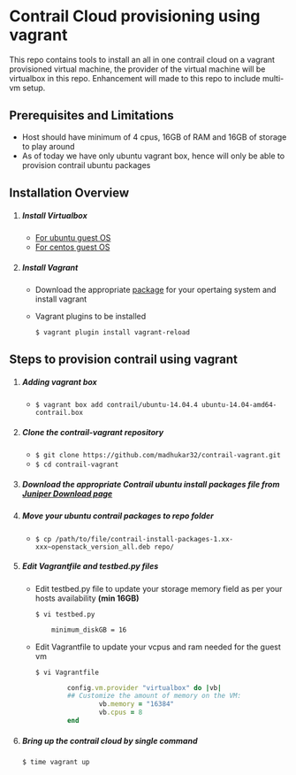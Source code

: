 # Contrail Cloud provisioning using vagrant

This repo contains tools to install an all in one contrail cloud on a vagrant provisioned virtual machine, the provider of the virtual machine will be virtualbox in this repo. Enhancement will made to this repo to include multi-vm setup.

## Prerequisites and Limitations
* Host should have minimum of 4 cpus, 16GB of RAM and 16GB of storage to play around
* As of today we have only ubuntu vagrant box, hence will only be able to provision contrail ubuntu packages

## Installation Overview
1. ##### Install Virtualbox
    *   [For ubuntu guest OS](https://help.ubuntu.com/community/VirtualBox/Installation)
    *   [For centos guest OS](https://wiki.centos.org/HowTos/Virtualization/VirtualBox)

2. ##### Install Vagrant
    * Download the appropriate [package](https://www.vagrantup.com/downloads.html) for your opertaing system and install vagrant
    * Vagrant plugins to be installed

        `$ vagrant plugin install vagrant-reload`

## Steps to provision contrail using vagrant
1. ##### Adding vagrant box
   * `$ vagrant box add contrail/ubuntu-14.04.4 ubuntu-14.04-amd64-contrail.box`

2. ##### Clone the contrail-vagrant repository
   * `$ git clone https://github.com/madhukar32/contrail-vagrant.git`
   * `$ cd contrail-vagrant`

3. ##### Download the appropriate Contrail ubuntu install packages file from [Juniper Download page](http://www.juniper.net/support/downloads/?p=contrail#sw)

4. ##### Move your ubuntu contrail packages to repo folder
   * `$ cp /path/to/file/contrail-install-packages-1.xx-xxx~openstack_version_all.deb repo/`

5. ##### Edit Vagrantfile and testbed.py files
    * Edit testbed.py file to update your storage memory field as per your hosts availability **(min 16GB)**

        `$ vi testbed.py`

        ```bash
            minimum_diskGB = 16
        ```
    * Edit Vagrantfile to update your vcpus and ram needed for the guest vm

        `$ vi Vagrantfile`
        
        ```ruby
                config.vm.provider "virtualbox" do |vb|
                ## Customize the amount of memory on the VM:
                        vb.memory = "16384"
                        vb.cpus = 8
                end
        ```

6. ##### Bring up the contrail cloud by single command

    `$ time vagrant up`
